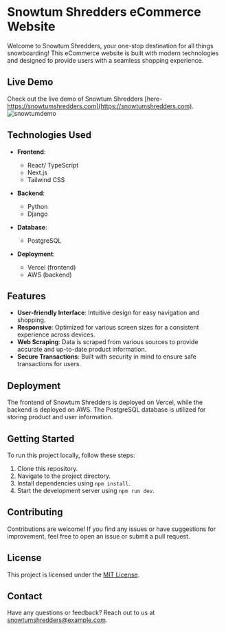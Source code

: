 # Snowtum Shredders eCommerce Website

Welcome to Snowtum Shredders, your one-stop destination for all things snowboarding! This eCommerce website is built with modern technologies and designed to provide users with a seamless shopping experience.

## Live Demo

Check out the live demo of Snowtum Shredders [here- https://snowtumshredders.com](https://snowtumshredders.com).
![snowtumdemo](https://github.com/justjjasper/SnowtumShredders/assets/98243819/0e9515f9-6273-4e0d-94f6-b29c450d07c4)


## Technologies Used

- **Frontend**:
  - React/ TypeScript
  - Next.js
  - Tailwind CSS

- **Backend**:
  - Python
  - Django

- **Database**:
  - PostgreSQL

- **Deployment**:
  - Vercel (frontend)
  - AWS (backend)

## Features

- **User-friendly Interface**: Intuitive design for easy navigation and shopping.
- **Responsive**: Optimized for various screen sizes for a consistent experience across devices.
- **Web Scraping**: Data is scraped from various sources to provide accurate and up-to-date product information.
- **Secure Transactions**: Built with security in mind to ensure safe transactions for users.

## Deployment

The frontend of Snowtum Shredders is deployed on Vercel, while the backend is deployed on AWS. The PostgreSQL database is utilized for storing product and user information.

## Getting Started

To run this project locally, follow these steps:

1. Clone this repository.
2. Navigate to the project directory.
3. Install dependencies using `npm install`.
4. Start the development server using `npm run dev`.

## Contributing

Contributions are welcome! If you find any issues or have suggestions for improvement, feel free to open an issue or submit a pull request.

## License

This project is licensed under the [MIT License](LICENSE).

## Contact

Have any questions or feedback? Reach out to us at [snowtumshredders@example.com](mailto:snowtumshredders@example.com).

